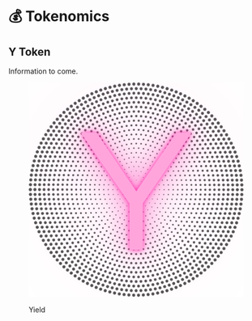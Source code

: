 # 💰 Tokenomics

## Y Token

Information to come.

<figure><img src="../.gitbook/assets/YieldProtocol_Icon.png" alt=""><figcaption><p>Yield</p></figcaption></figure>
